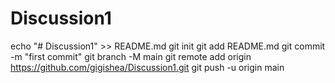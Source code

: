 # Discussion1
echo "# Discussion1" >> README.md
git init
git add README.md
git commit -m "first commit"
git branch -M main
git remote add origin https://github.com/gigishea/Discussion1.git
git push -u origin main
